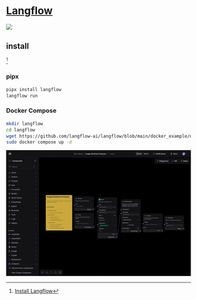 # [Langflow](https://github.com/langflow-ai/langflow)

![](https://img.shields.io/github/license/langflow-ai/langflow)

## install

[^1]

### pipx

```sh
pipx install langflow
langflow run
```

### Docker Compose

```sh
mkdir langflow
cd langflow
wget https://github.com/langflow-ai/langflow/blob/main/docker_example/docker-compose.yml
sudo docker compose up -d
```

[^1]: [Install Langflow](https://docs.langflow.org/get-started-installation)

![langflow](/_image/optWeb/langflow.png)
